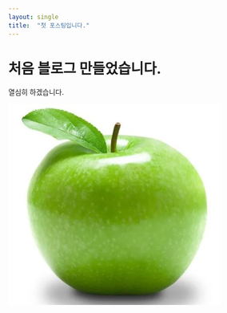 ```yaml
---
layout: single
title:  "첫 포스팅입니다."
---
```


# 처음 블로그 만들었습니다.

열심히 하겠습니다.

![apple](../images/2023-06-03-first/apple.jpg)
